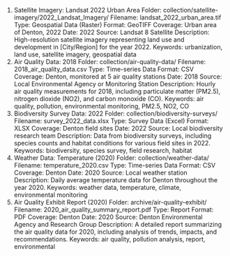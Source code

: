 1.  Satellite Imagery: Landsat 2022 Urban Area
    Folder: collection/satellite-imagery/2022_Landsat_Imagery/
    Filename: landsat_2022_urban_area.tif
    Type: Geospatial Data (Raster)
    Format: GeoTIFF
    Coverage: Urban area of Denton, 2022
    Date: 2022
    Source: Landsat 8 Satellite
    Description: High-resolution satellite imagery representing land use and development in [City/Region] 
    for the year 2022.
    Keywords: urbanization, land use, satellite imagery, geospatial data
 2. Air Quality Data: 2018
    Folder: collection/air-quality-data/
    Filename: 2018_air_quality_data.csv
    Type: Time-series Data
    Format: CSV
    Coverage: Denton, monitored at 5 air quality stations
    Date: 2018
    Source: Local Environmental Agency or Monitoring Station
    Description: Hourly air quality measurements for 2018, including particulate matter (PM2.5), nitrogen 
    dioxide (NO2), and carbon monoxide (CO).
    Keywords: air quality, pollution, environmental monitoring, PM2.5, NO2, CO
 3. Biodiversity Survey Data: 2022
    Folder: collection/biodiversity-surveys/
    Filename: survey_2022_data.xlsx
    Type: Survey Data (Excel)
    Format: XLSX
    Coverage: Denton field sites
    Date: 2022
    Source: Local biodiversity research team
    Description: Data from biodiversity surveys, including species counts and habitat conditions for 
    various field sites in 2022.
    Keywords: biodiversity, species survey, field research, habitat
 4. Weather Data: Temperature (2020)
    Folder: collection/weather-data/
    Filename: temperature_2020.csv
    Type: Time-series Data
    Format: CSV
    Coverage: Denton
    Date: 2020
    Source: Local weather station
    Description: Daily average temperature data for Denton throughout the year 2020.
    Keywords: weather data, temperature, climate, environmental monitoring
 5. Air Quality Exhibit Report (2020)
    Folder: archive/air-quality-exhibit/
    Filename: 2020_air_quality_summary_report.pdf
    Type: Report
    Format: PDF
    Coverage: Denton
    Date: 2020
    Source: Denton Environmental Agency and Research Group
    Description: A detailed report summarizing the air quality data for 2020, including analysis of 
    trends, impacts, and recommendations.
    Keywords: air quality, pollution analysis, report, environmental 
